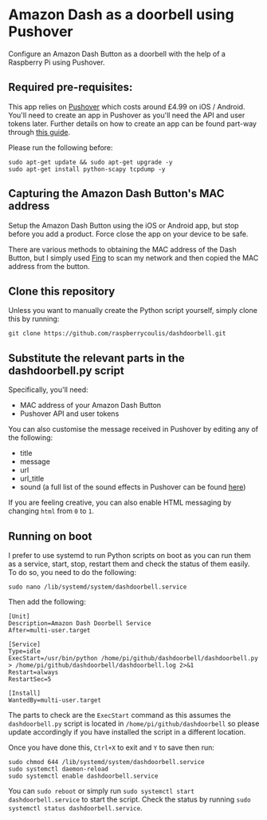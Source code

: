 # Amazon Dash as a doorbell using Pushover

Configure an Amazon Dash Button as a doorbell with the help of a Raspberry Pi using Pushover.

## Required pre-requisites:

This app relies on [Pushover](https://pushover.net) which costs around £4.99 on iOS / Android. You'll need to create an app in Pushover as you'll need the API and user tokens later. Further details on how to create an app can be found part-way through [this guide](https://www.raspberrycoulis.co.uk/coding/add-push-notifications-motioneye-os/).

Please run the following before:

````
sudo apt-get update && sudo apt-get upgrade -y
sudo apt-get install python-scapy tcpdump -y
````

## Capturing the Amazon Dash Button's MAC address

Setup the Amazon Dash Button using the iOS or Android app, but stop before you add a product. Force close the app on your device to be safe.

There are various methods to obtaining the MAC address of the Dash Button, but I simply used [Fing](https://www.fing.io/) to scan my network and then copied the MAC address from the button.

## Clone this repository

Unless you want to manually create the Python script yourself, simply clone this by running:

````git clone https://github.com/raspberrycoulis/dashdoorbell.git````

## Substitute the relevant parts in the dashdoorbell.py script

Specifically, you'll need:

* MAC address of your Amazon Dash Button
* Pushover API and user tokens

You can also customise the message received in Pushover by editing any of the following:

* title
* message
* url
* url_title
* sound (a full list of the sound effects in Pushover can be found [here](https://pushover.net/api#sounds))

If you are feeling creative, you can also enable HTML messaging by changing `html` from `0` to `1`.

## Running on boot

I prefer to use systemd to run Python scripts on boot as you can run them as a service, start, stop, restart them and check the status of them easily. To do so, you need to do the following:

````sudo nano /lib/systemd/system/dashdoorbell.service````

Then add the following:

````
[Unit]
Description=Amazon Dash Doorbell Service
After=multi-user.target

[Service]
Type=idle
ExecStart=/usr/bin/python /home/pi/github/dashdoorbell/dashdoorbell.py > /home/pi/github/dashdoorbell/dashdoorbell.log 2>&1
Restart=always
RestartSec=5

[Install]
WantedBy=multi-user.target
````

The parts to check are the `ExecStart` command as this assumes the `dashdoorbell.py` script is located in `/home/pi/github/dashdoorbell` so please update accordingly if you have installed the script in a different location.

Once you have done this, `Ctrl+X` to exit and `Y` to save then run:

````
sudo chmod 644 /lib/systemd/system/dashdoorbell.service
sudo systemctl daemon-reload
sudo systemctl enable dashdoorbell.service
````

You can `sudo reboot` or simply run `sudo systemctl start dashdoorbell.service` to start the script. Check the status by running `sudo systemctl status dashdoorbell.service`.
